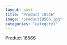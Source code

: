 ```yaml
---
layout: post
title: "Product 18566"
image: "product18566.jpg"
categories: "category1"
---
```

Product 18566
